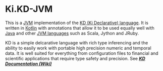 # Ki.KD-JVM

This is a [JVM](https://en.wikipedia.org/wiki/Java_virtual_machine) implementation of the
[KD (Ki Declarative) language](https://github.com/kixi-io/Ki.Docs/wiki/Ki-Data-(KD)). It
is written in [Kotlin](https://kotlinlang.org/) with annotations that allow it to be used
equally well with [Java](https://en.wikipedia.org/wiki/Java_(programming_language)) and
other [JVM languages](https://en.wikipedia.org/wiki/List_of_JVM_languages) such as Scala,
Jython and JRuby.

KD is a simple delcarative language with rich type inferencing and the ability to easily
work with portable high precision numeric and temporal data. It is well suited for
everything from configuration files to financial and scientific applications that require
type safety and precision. See ***[KD Documentation (Wiki)](https://github.com/kixi-io/Ki.Docs/wiki/Ki-Data-(KD))***
